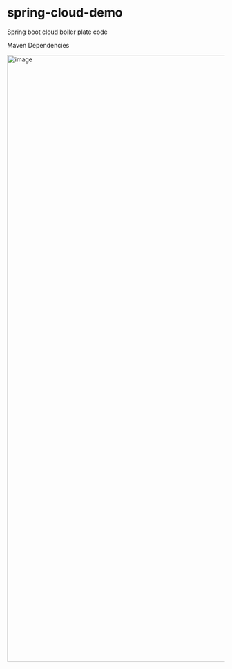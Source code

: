 # spring-cloud-demo
Spring boot cloud boiler plate code

Maven Dependencies

<img width="1407" alt="image" src="https://github.com/user-attachments/assets/062b196a-9223-45c5-8ea7-8d80c7a30e9f" />

